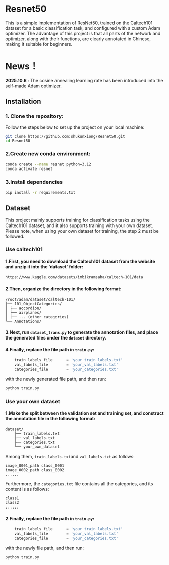 # Resnet50
This is a simple implementation of ResNet50, trained on the Caltech101 dataset for a basic classification task, and configured with a custom Adam optimizer. The advantage of this project is that all parts of the network and optimizer, along with their functions, are clearly annotated in Chinese, making it suitable for beginners.

# News！
**2025.10.6** : The cosine annealing learning rate has been introduced into the self-made Adam optimizer.

## Installation
### 1. Clone the repository:
Follow the steps below to set up the project on your local machine:
```bash
git clone https://github.com:shukunxiong/Resnet50.git
cd Resnet50    
```

### 2.Create new conda environment:
```bash
conda create --name resnet python=3.12
conda activate resnet
```

### 3.Install dependencies
```bash
pip install -r requirements.txt
```

## Dataset
This project mainly supports training for classification tasks using the Caltech101 dataset, and it also supports training with your own dataset. Please note, when using your own dataset for training, the step 2 must be followed.

### Use caltech101
#### 1.First, you need to download the Caltech101 dataset from the website and unzip it into the 'dataset' folder:
```
https://www.kaggle.com/datasets/imbikramsaha/caltech-101/data
```

#### 2.Then, organize the directory in the following format:
```
/root/adam/dataset/caltech-101/
├── 101_ObjectCategories/
│ ├── accordion/
│ ├── airplanes/
│ ├── ... (other categories)
└── Annotations/
```
#### 3.Next, run `dataset_trans.py` to generate the annotation files, and place the generated files under the `dataset` directory.

#### 4.Finally, replace the file path in `train.py`:
```python
    train_labels_file      = 'your_train_labels.txt'
    val_labels_file        = 'your_val_labels.txt'
    categories_file        = 'your_categories.txt'
```

with the newly generated file path, and then run:
```python
python train.py
```
### Use your own dataset
#### 1.Make the split between the validation set and training set, and construct the annotation file in the following format:
```
dataset/
    ├── train_labels.txt  
    ├── val_labels.txt  
    ├── categories.txt               
    └── your_own_dataset          

```

Among them, `train_labels.txt`and `val_labels.txt` as follows:
```
image_0001_path class_0001 
image_0002_path class_0002
......          
```

Furthermore, the `categories.txt` file contains all the categories, and its content is as follows:
```
class1
class2
......
```
#### 2.Finally, replace the file path in `train.py`:
```python
    train_labels_file      = 'your_train_labels.txt'
    val_labels_file        = 'your_val_labels.txt'
    categories_file        = 'your_categories.txt'
```

with the newly file path, and then run:
```python
python train.py
```




     